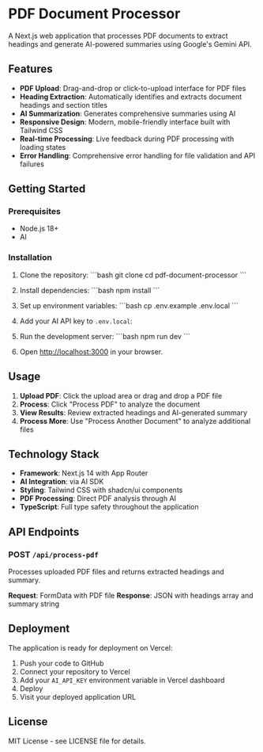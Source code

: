 # PDF Document Processor

A Next.js web application that processes PDF documents to extract headings and generate AI-powered summaries using Google's Gemini API.

## Features

- **PDF Upload**: Drag-and-drop or click-to-upload interface for PDF files
- **Heading Extraction**: Automatically identifies and extracts document headings and section titles
- **AI Summarization**: Generates comprehensive summaries using AI
- **Responsive Design**: Modern, mobile-friendly interface built with Tailwind CSS
- **Real-time Processing**: Live feedback during PDF processing with loading states
- **Error Handling**: Comprehensive error handling for file validation and API failures

## Getting Started

### Prerequisites

- Node.js 18+ 
- AI

### Installation

1. Clone the repository:
\`\`\`bash
git clone <repository-url>
cd pdf-document-processor
\`\`\`

2. Install dependencies:
\`\`\`bash
npm install
\`\`\`

3. Set up environment variables:
\`\`\`bash
cp .env.example .env.local
\`\`\`

4. Add your AI API key to `.env.local`:


5. Run the development server:
\`\`\`bash
npm run dev
\`\`\`

6. Open [http://localhost:3000](http://localhost:3000) in your browser.


## Usage

1. **Upload PDF**: Click the upload area or drag and drop a PDF file
2. **Process**: Click "Process PDF" to analyze the document
3. **View Results**: Review extracted headings and AI-generated summary
4. **Process More**: Use "Process Another Document" to analyze additional files

## Technology Stack

- **Framework**: Next.js 14 with App Router
- **AI Integration**: via AI SDK
- **Styling**: Tailwind CSS with shadcn/ui components
- **PDF Processing**: Direct PDF analysis through AI
- **TypeScript**: Full type safety throughout the application

## API Endpoints

### POST `/api/process-pdf`

Processes uploaded PDF files and returns extracted headings and summary.

**Request**: FormData with PDF file
**Response**: JSON with headings array and summary string

## Deployment

The application is ready for deployment on Vercel:

1. Push your code to GitHub
2. Connect your repository to Vercel
3. Add your `AI_API_KEY` environment variable in Vercel dashboard
4. Deploy
5. Visit your deployed application URL

## License

MIT License - see LICENSE file for details.

